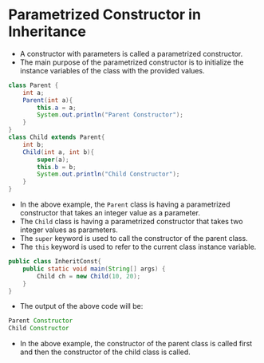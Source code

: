 # Parametrized Constructor in Inheritance

- A constructor with parameters is called a parametrized constructor.
- The main purpose of the parametrized constructor is to initialize the instance variables of the class with the provided values.

```java
class Parent {
    int a;
    Parent(int a){
        this.a = a;
        System.out.println("Parent Constructor");
    }
}
class Child extends Parent{
    int b;
    Child(int a, int b){
        super(a);
        this.b = b;
        System.out.println("Child Constructor");
    }
}
```

- In the above example, the `Parent` class is having a parametrized constructor that takes an integer value as a parameter.
- The `Child` class is having a parametrized constructor that takes two integer values as parameters.
- The `super` keyword is used to call the constructor of the parent class.
- The `this` keyword is used to refer to the current class instance variable.

```java
public class InheritConst{
    public static void main(String[] args) {
        Child ch = new Child(10, 20);
    }
}
```

- The output of the above code will be:

```java
Parent Constructor
Child Constructor
```

- In the above example, the constructor of the parent class is called first and then the constructor of the child class is called.
